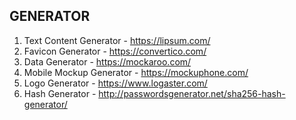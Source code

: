 <h2>GENERATOR</h2>
<ol>
<li>Text Content Generator - <a target="_blank" href="https://lipsum.com/">https://lipsum.com/</a></li>
<li>Favicon Generator - <a target="_blank" href="https://convertico.com/">https://convertico.com/</a></li>
<li>Data Generator - <a target="_blank" href="https://mockaroo.com/">https://mockaroo.com/</a></li>
<li>Mobile Mockup Generator - <a target="_blank" href="https://mockuphone.com/">https://mockuphone.com/</a></li>
<li>Logo Generator - <a target="_blank" href="https://www.logaster.com/">https://www.logaster.com/</a></li>
<li>Hash Generator - <a target="_blank" href="http://passwordsgenerator.net/sha256-hash-generator/">http://passwordsgenerator.net/sha256-hash-generator/</a></li>
</ol>